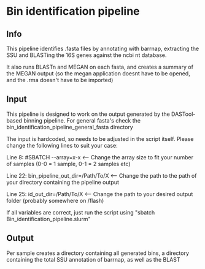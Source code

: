 # Bin identification pipeline
## Info
This pipeline identifies .fasta files by annotating with barrnap, extracting the SSU and BLASTing the 16S genes against the ncbi nt database.

It also runs BLASTn and MEGAN on each fasta, and creates a summary of the MEGAN output (so the megan application doesnt
have to be opened, and the .rma doesn't have to be imported)

## Input
This pipeline is designed to work on the output generated by the DASTool-based binning pipeline. For general fasta's check the 
bin_identification_pipeline_general_fasta directory

The input is hardcoded, so needs to be adjusted in the script itself.
Please change the following lines to suit your case:

Line 8: #SBATCH --array=x-x <-- Change the array size to fit your number of samples (0-0 = 1 sample, 0-1 = 2 samples etc)

Line 22: bin_pipeline_out_dir=/Path/To/X <-- Change the path to the path of your directory containing the pipeline output

Line 25: id_out_dir=/Path/To/X <-- Change the path to your desired output folder (probably somewhere on /flash)

If all variables are correct, just run the script using "sbatch Bin_identification_pipeline.slurm"

## Output
Per sample creates a directory containing all generated bins, a directory containing the total SSU annotation of barrnap, as well as the BLAST results. Additionally, creates a directory containing the nt BLAST (of the entire bin) and MEGAN results. In addition to a .rma file used in the MEGAN application, a python script is used to generate a MEGAN LCA summary which lists the most abundant hits per taxonomy level. 
